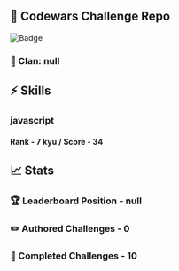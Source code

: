 ## :trident: Codewars Challenge Repo
![Badge](https://www.codewars.com/users/scottworks/badges/large)
### :wolf: Clan: null
## :zap: Skills
### javascript
#### Rank - 7 kyu / Score - 34

## :chart_with_upwards_trend: Stats
### :trophy: Leaderboard Position - null
### :pencil2: Authored Challenges - 0
### :muscle: Completed Challenges - 10
